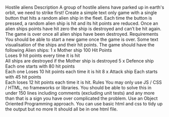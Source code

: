 Hostile aliens
Description
A group of hostile aliens have parked up in earth's orbit, we need to strike first! 
Create a simple text only game with a single button that hits a random alien ship in the fleet. Each time the button is pressed, a random alien ship is hit and its hit points are reduced. Once an alien ships points have hit zero the ship is destroyed and can’t be hit again. The game is over once all alien ships have been destroyed.
Requirements
You should be able to start a new game once the game is over.
Some text visualisation of the ships and their hit points.
The game should have the following Alien ships:
1 x Mother ship 
100 Hit Points  
Loses 9 hit points every time it is hit  
All ships are destroyed if the Mother ship is destroyed
5 x Defence ship  
Each one starts with 80 hit points  
Each one Loses 10 hit points each time it is hit 
8 x Attack ship 
Each starts with 45 hit points  
Each loses 12 hit points each time it is hit. 
Rules
You may only use JS / CSS / HTML, no frameworks or libraries.
You should be able to solve this in under 150 lines including comments (excluding unit tests) and any more than that is a sign you have over complicated the problem.
Use an Object Oriented Programming approach.
You can use basic html and css to tidy up the output but no more
It should all be in one html file.